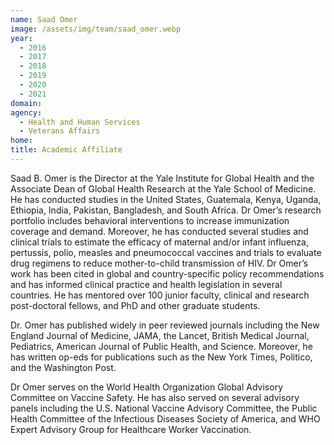 ```yaml
---
name: Saad Omer
image: /assets/img/team/saad_omer.webp
year: 
  - 2016
  - 2017
  - 2018
  - 2019
  - 2020
  - 2021
domain:
agency: 
  - Health and Human Services
  - Veterans Affairs
home: 
title: Academic Affiliate
---
```


Saad B. Omer is the Director at the Yale Institute for Global Health and the Associate Dean of Global Health Research at the Yale School of Medicine.  He has conducted studies in the United States, Guatemala, Kenya, Uganda, Ethiopia, India, Pakistan, Bangladesh, and South Africa. Dr Omer’s research portfolio includes behavioral interventions to increase immunization coverage and demand. Moreover, he has conducted several studies and clinical trials to estimate the efficacy of maternal and/or infant influenza, pertussis, polio, measles and pneumococcal vaccines and trials to evaluate drug regimens to reduce mother-to-child transmission of HIV. Dr Omer’s work has been cited in global and country-specific policy recommendations and has informed clinical practice and health legislation in several countries. He has mentored over 100 junior faculty, clinical and research post-doctoral fellows, and PhD and other graduate students. 

Dr. Omer has published widely in peer reviewed journals including the New England Journal of Medicine, JAMA, the Lancet, British Medical Journal, Pediatrics, American Journal of Public Health, and Science. Moreover, he has written op-eds for publications such as the New York Times, Politico, and the Washington Post. 

Dr Omer serves on the World Health Organization Global Advisory Committee on Vaccine Safety. He has also served on several advisory panels including the U.S. National Vaccine Advisory Committee, the Public Health Committee of the Infectious Diseases Society of America, and WHO Expert Advisory Group for Healthcare Worker Vaccination. 

